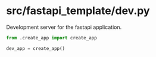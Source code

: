 # src/fastapi_template/dev.py
Development server for the fastapi application.

```python
from .create_app import create_app

dev_app = create_app()

```
